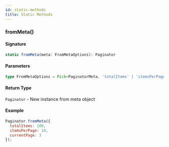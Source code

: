 ```yaml
---
id: static-methods
title: Static Methods
---
```


<!-- markdownlint-disable-file MD024 -->

### fromMeta()

#### Signature

```typescript
static fromMeta(meta: FromMetaOptions): Paginator
```

#### Parameters

```typescript
type FromMetaOptions = Pick<PaginatorMeta, 'totalItems' | 'itemsPerPage' | 'currentPage'>;
```

#### Return Type

`Paginator` - New instance from meta object

#### Example

```javascript
Paginator.fromMeta({
  totalItems: 100,
  itemsPerPage: 10,
  currentPage: 3
});
```

